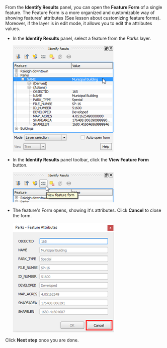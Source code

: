 From the **Identify Results** panel, you can open the **Feature Form**
of a single feature. The Feature Form is a more organized and
customizable way of showing features' attributes (See lesson about
customizing feature forms). Moreover, if the layer is in edit mode, it
allows you to edit the attributes values.

- In the **Identify Results** panel, select a feature from the *Parks*
layer.

  ![select_parks_feature.png](select_parks_feature.png)

- In the **Identify Results** panel toolbar, click the **View Feature
Form** button.

  ![view_feature_form.png](view_feature_form.png)

- The feature's Form opens, showing it's attributes. Click **Cancel**
to close the form.

  ![parks_feature_form.png](parks_feature_form.png)

Click **Next step** once you are done.